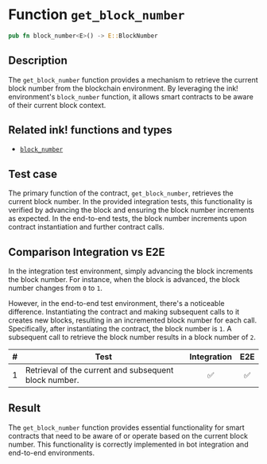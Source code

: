 # Function `get_block_number`

```rust
pub fn block_number<E>() -> E::BlockNumber
```

## Description

The `get_block_number` function provides a mechanism to retrieve the current block number from the blockchain environment. By leveraging the ink! environment's `block_number` function, it allows smart contracts to be aware of their current block context.


## Related ink! functions and types

- [`block_number`](https://paritytech.github.io/ink/ink_env/fn.block_number.html)

## Test case

The primary function of the contract, `get_block_number`, retrieves the current block number. In the provided integration tests, this functionality is verified by advancing the block and ensuring the block number increments as expected. In the end-to-end tests, the block number increments upon contract instantiation and further contract calls.

## Comparison Integration vs E2E

In the integration test environment, simply advancing the block increments the block number. For instance, when the block is advanced, the block number changes from `0` to `1`.

However, in the end-to-end test environment, there's a noticeable difference. Instantiating the contract and making subsequent calls to it creates new blocks, resulting in an incremented block number for each call. Specifically, after instantiating the contract, the block number is `1`. A subsequent call to retrieve the block number results in a block number of `2`.

| \#  | Test                                                            | Integration | E2E |
| --- | --------------------------------------------------------------- | :---------: | :-: |
| 1   | Retrieval of the current and subsequent block number.           |     ✅      | ✅  |

## Result

The `get_block_number` function provides essential functionality for smart contracts that need to be aware of or operate based on the current block number. This functionality is correctly implemented in bot integration and end-to-end environments.
